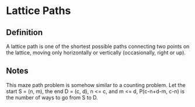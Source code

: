 # Lattice Paths

## Definition

A lattice path is one of the shortest possible paths connecting two points on the lattice, moving only horizontally or vertically (occasionally, right or up).

## Notes

This maze path problem is somehow similar to a counting problem. Let the start S = (n, m), the end D = (c, d), n <= c, and m <= d, P(c-n+d-m, c-n) is the number of ways to go from S to D.